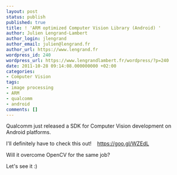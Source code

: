 ```yaml
---
layout: post
status: publish
published: true
title: ! 'ARM optimized Computer Vision Library (Android) '
author: Julien Lengrand-Lambert
author_login: jlengrand
author_email: julien@lengrand.fr
author_url: https://www.lengrand.fr
wordpress_id: 240
wordpress_url: https://www.lengrandlambert.fr/wordpress/?p=240
date: 2011-10-28 09:14:08.000000000 +02:00
categories:
- Computer Vision
tags:
- image processing
- ARM
- qualcomm
- android
comments: []
---
```

Qualcomm just released a SDK for Computer Vision development on Android platforms.

I'll definitely have to check this out!    <a title="https://goo.gl/WZEdL" href="https://t.co/cUuJH9vD" rel="nofollow" target="_blank" data-expanded-url="https://goo.gl/WZEdL" data-display-url="goo.gl/WZEdL">https://goo.gl/WZEdL</a>

Will it overcome OpenCV for the same job?

Let's see it :)
